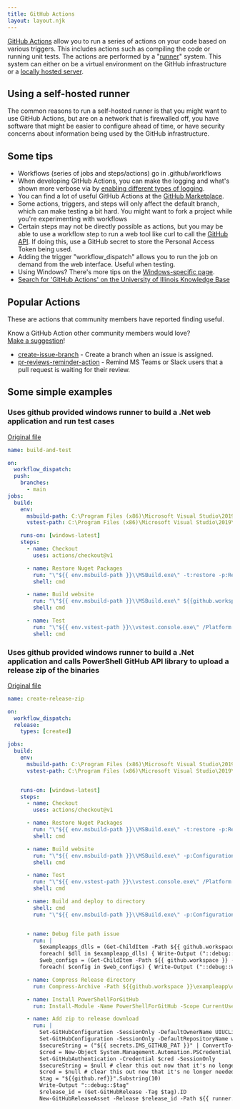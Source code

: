 ```yaml
---
title: GitHub Actions
layout: layout.njk
---
```


<p><a href="https://docs.github.com/en/actions">GitHub Actions</a> allow you to run a series of actions on your code based on various triggers. This includes actions such as compiling the code or running unit tests. The actions are performed by a "<a href="https://github.com/actions/runner">runner</a>" system. This system can either on be a virtual environment on the GitHub infrastructure or a <a href="https://docs.github.com/en/actions/hosting-your-own-runners/about-self-hosted-runners">locally hosted server</a>.</p>

## Using a self-hosted runner

The common reasons to run a self-hosted runner is that you might want to use GitHub Actions, but are on a network that is firewalled off, you have software that might be easier to configure ahead of time, or have security concerns about information being used by the GitHub infrastructure.

## Some tips

+ Workflows (series of jobs and steps/actions) go in .github/workflows
+ When developing GitHub Actions, you can make the logging and what's shown more verbose via by [enabling different types of logging][15].
+ You can find a lot of useful GitHub Actions at the [GitHub Marketplace][16].
+ Some actions, triggers, and steps will only affect the default branch, which can make testing a bit hard. You might want to fork a project while you're experimenting with workflows
+ Certain steps may not be directly possible as actions, but you may be able to  use a workflow step to run a web tool like curl to call the [GitHub API][18]. If doing this, use a GitHub secret to store the Personal Access Token being used.
+ Adding the trigger "workflow_dispatch" allows you to run the job on demand from the web interface. Useful when testing.
+ Using Windows?  There's more tips on the [Windows-specific page](/github-actions/windows/).
+ [Search for 'GitHub Actions' on the University of Illinois Knowledge Base][19] 

[15]: https://docs.github.com/en/actions/managing-workflow-runs/enabling-debug-logging
[16]: https://github.com/marketplace?category=&query=&type=actions&verification=
[18]: https://docs.github.com/en/rest
[19]: https://answers.illinois.edu/search.php?q=github+actions

## Popular Actions

These are actions that community members have reported finding useful.

Know a GitHub Action other community members would love?  
[Make a suggestion][27]!

[27]: https://github.com/uillinois-community/uillinois-community.github.io/issues/new

+ [create-issue-branch][31] - Create a branch when an issue is assigned.
+ [pr-reviews-reminder-action][32] - Remind MS Teams or Slack users that a pull
  request is waiting for their review.

[31]:  https://github.com/marketplace/actions/create-issue-branch
[32]: https://github.com/DavideViolante/pr-reviews-reminder-action


## Some simple examples

### Uses github provided windows runner to build a .Net web application and run test cases

<a href="/examples/build-and-test.yml">Original file</a>

```yaml
name: build-and-test

on:
  workflow_dispatch:
  push:
    branches:
      - main
jobs:
  build:
    env:
      msbuild-path: C:\Program Files (x86)\Microsoft Visual Studio\2019\Enterprise\MSBuild\Current\Bin
      vstest-path: C:\Program Files (x86)\Microsoft Visual Studio\2019\Enterprise\Common7\IDE\Extensions\TestPlatform

    runs-on: [windows-latest]
    steps:
      - name: Checkout
        uses: actions/checkout@v1

      - name: Restore Nuget Packages
        run: "\"${{ env.msbuild-path }}\\MSBuild.exe\" -t:restore -p:RestorePackagesConfig=true ${{github.workspace }}\\exampleapp\\exampleapp.sln"
        shell: cmd

      - name: Build website
        run: "\"${{ env.msbuild-path }}\\MSBuild.exe\" ${{github.workspace }}\\exampleapp\\exampleapp.sln"
        shell: cmd

      - name: Test
        run: "\"${{ env.vstest-path }}\\vstest.console.exe\" /Platform:x64 ${{github.workspace }}\\exampleapp\\exampleappTests\\bin\\Debug\\exampleappTests.dll"
        shell: cmd
```


### Uses github provided windows runner to build a .Net application and calls PowerShell GitHub API library to upload a release zip of the binaries

<a href="/examples/create-release-zip.yml">Original file</a>


```yaml
name: create-release-zip

on:
  workflow_dispatch:
  release:
    types: [created]

jobs:
  build:
    env:
      msbuild-path: C:\Program Files (x86)\Microsoft Visual Studio\2019\Enterprise\MSBuild\Current\Bin
      vstest-path: C:\Program Files (x86)\Microsoft Visual Studio\2019\Enterprise\Common7\IDE\Extensions\TestPlatform


    runs-on: [windows-latest]
    steps:
      - name: Checkout
        uses: actions/checkout@v1

      - name: Restore Nuget Packages
        run: "\"${{ env.msbuild-path }}\\MSBuild.exe\" -t:restore -p:RestorePackagesConfig=true -p:Configuration=Release ${{github.workspace }}\\exampleapp\\exampleapp.sln"
        shell: cmd

      - name: Build website
        run: "\"${{ env.msbuild-path }}\\MSBuild.exe\" -p:Configuration=Release ${{github.workspace }}\\exampleapp\\exampleapp.sln"
        shell: cmd

      - name: Test
        run: "\"${{ env.vstest-path }}\\vstest.console.exe\" /Platform:x64 ${{github.workspace }}\\exampleapp\\exampleappTests\\bin\\Release\\exampleappTests.dll"
        shell: cmd

      - name: Build and deploy to directory
        shell: cmd
        run: "\"${{ env.msbuild-path }}\\MSBuild.exe\" -p:Configuration=Release -p:PublishProfile=PubForZip -p:DeployOnBuild=true ${{github.workspace }}\\exampleapp\\exampleapp\\exampleapp.csproj"


      - name: Debug file path issue
        run: |
          $exampleapps_dlls = (Get-ChildItem -Path ${{ github.workspace }} -Recurse -force -ErrorAction SilentlyContinue -Include 'exampleapp.dll' )
          foreach( $dll in $exampleapp_dlls) { Write-Output ("::debug::DLL found at" + $dll.FullName) }
          $web_configs = (Get-ChildItem -Path ${{ github.workspace }} -Recurse -force -ErrorAction SilentlyContinue -Include 'web.config' )
          foreach( $config in $web_configs) { Write-Output ("::debug::Web config found at " + $config.FullName) }

      - name: Compress Release directory
        run: Compress-Archive -Path ${{github.workspace }}\exampleapp\exampleapp\bin\app.publish\* -DestinationPath ${{ runner.temp }}\exampleapp.zip

      - name: Install PowerShellForGitHub
        run: Install-Module -Name PowerShellForGitHub -Scope CurrentUser  -Repository PSGallery -Force

      - name: Add zip to release download
        run: |
          Set-GitHubConfiguration -SessionOnly -DefaultOwnerName UIUCLibrary
          Set-GitHubConfiguration -SessionOnly -DefaultRepositoryName winshib-exampleapp
          $secureString = ("${{ secrets.IMS_GITHUB_PAT }}" | ConvertTo-SecureString -AsPlainText -Force)
          $cred = New-Object System.Management.Automation.PSCredential "username is ignored", $secureString
          Set-GitHubAuthentication -Credential $cred -SessionOnly
          $secureString = $null # clear this out now that it's no longer needed
          $cred = $null # clear this out now that it's no longer needed
          $tag = "${{github.ref}}".Substring(10)
          Write-Output "::debug::$tag"
          $release_id = (Get-GitHubRelease -Tag $tag).ID
          New-GitHubReleaseAsset -Release $release_id -Path ${{ runner.temp }}\exampleapp.zip
```
